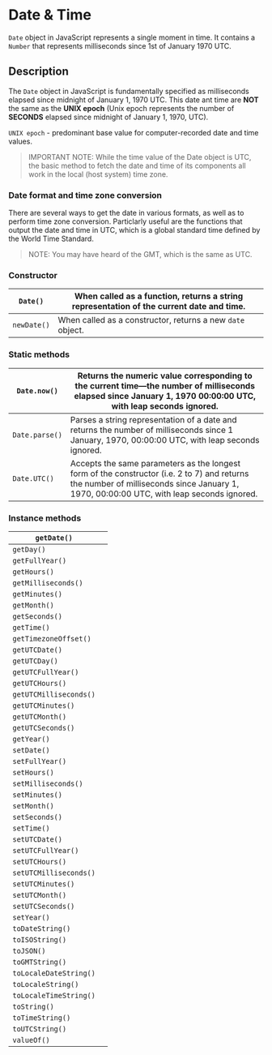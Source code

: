 # Date & Time

`Date` object in JavaScript represents a single moment in time. It contains a `Number` that represents milliseconds since 1st of January 1970 UTC.

## Description

The `Date` object in JavaScript is fundamentally specified as milliseconds elapsed since midnight of January 1, 1970 UTC. This date ant time are **NOT** the same as the **UNIX epoch** (Unix epoch represents the number of **SECONDS** elapsed since midnight of January 1, 1970, UTC).

`UNIX epoch` - predominant base value for computer-recorded date and time values.

> IMPORTANT NOTE: While the time value of the Date object is UTC, the basic method to fetch the date and time of its components all work in the local (host system) time zone.

### Date format and time zone conversion

There are several ways to get the date in various formats, as well as to perform time zone conversion. Particlarly useful are the functions that output the date and time in UTC, which is a global standard time defined by the World Time Standard.

> NOTE: You may have heard of the GMT, which is the same as UTC.

### Constructor

| `Date()`    | When called as a function, returns a string representation of the current date and time. |
| ----------- | ---------------------------------------------------------------------------------------- |
| `newDate()` | When called as a constructor, returns a new `date` object.                               |

### Static methods

| `Date.now()`   | Returns the numeric value corresponding to the current time—the number of milliseconds elapsed since January 1, 1970 00:00:00 UTC, with leap seconds ignored.                           |
| -------------- | --------------------------------------------------------------------------------------------------------------------------------------------------------------------------------------- |
| `Date.parse()` | Parses a string representation of a date and returns the number of milliseconds since 1 January, 1970, 00:00:00 UTC, with leap seconds ignored.                                         |
| `Date.UTC()`   | Accepts the same parameters as the longest form of the constructor (i.e. 2 to 7) and returns the number of milliseconds since January 1, 1970, 00:00:00 UTC, with leap seconds ignored. |

### Instance methods

| `getDate()`            |     |
| ---------------------- | --- |
| `getDay()`             |     |
| `getFullYear()`        |     |
| `getHours()`           |     |
| `getMilliseconds()`    |     |
| `getMinutes()`         |     |
| `getMonth()`           |     |
| `getSeconds()`         |     |
| `getTime()`            |     |
| `getTimezoneOffset()`  |     |
| `getUTCDate()`         |     |
| `getUTCDay()`          |     |
| `getUTCFullYear()`     |     |
| `getUTCHours()`        |     |
| `getUTCMilliseconds()` |     |
| `getUTCMinutes()`      |     |
| `getUTCMonth()`        |     |
| `getUTCSeconds()`      |     |
| `getYear()`            |     |
| `setDate()`            |     |
| `setFullYear()`        |     |
| `setHours()`           |     |
| `setMilliseconds()`    |     |
| `setMinutes()`         |     |
| `setMonth()`           |     |
| `setSeconds()`         |     |
| `setTime()`            |     |
| `setUTCDate()`         |     |
| `setUTCFullYear()`     |     |
| `setUTCHours()`        |     |
| `setUTCMilliseconds()` |     |
| `setUTCMinutes()`      |     |
| `setUTCMonth()`        |     |
| `setUTCSeconds()`      |     |
| `setYear()`            |     |
| `toDateString()`       |     |
| `toISOString()`        |     |
| `toJSON()`             |     |
| `toGMTString()`        |     |
| `toLocaleDateString()` |     |
| `toLocaleString()`     |     |
| `toLocaleTimeString()` |     |
| `toString()`           |     |
| `toTimeString()`       |     |
| `toUTCString()`        |     |
| `valueOf()`            |     |
